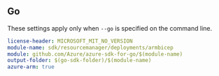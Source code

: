## Go

These settings apply only when `--go` is specified on the command line.


``` yaml $(go) && $(track2)
license-header: MICROSOFT_MIT_NO_VERSION
module-name: sdk/resourcemanager/deployments/armbicep
module: github.com/Azure/azure-sdk-for-go/$(module-name)
output-folder: $(go-sdk-folder)/$(module-name)
azure-arm: true
```
